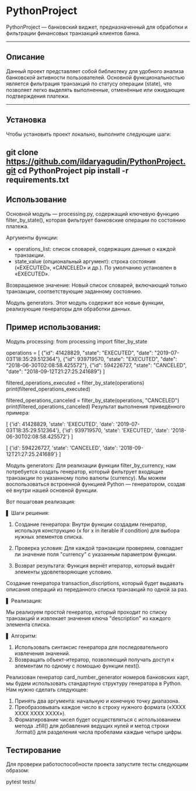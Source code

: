 # PythonProject
PythonProject — банковский виджет, предназначенный для обработки и фильтрации финансовых транзакций клиентов банка.

---

## Описание

Данный проект представляет собой библиотеку для удобного анализа банковской активности пользователей. Основной функциональностью является фильтрация транзакций по статусу операции (state), что позволяет легко выделять выполненные, отменённые или ожидающие подтверждения платежи.

---

## Установка

Чтобы установить проект локально, выполните следующие шаги:

git clone https://github.com/ildaryagudin/PythonProject.git
cd PythonProject
pip install -r requirements.txt
---

## Использование

Основной модуль — processing.py, содержащий ключевую функцию filter_by_state(), которая фильтрует банковские операции по состоянию платежа.

Аргументы функции:
- operations_list: список словарей, содержащих данные о каждой транзакции.
- state_value (опциональный аргумент): строка состояния («EXECUTED», «CANCELED» и др.). По умолчанию установлен в «EXECUTED».

Возвращаемое значение:
Новый список словарей, включающий только транзакции, соответствующие заданному состоянию.

Модуль generators. Этот модуль содержит все новые функции, реализующие генераторы для обработки данных.

## Пример использования:

Модуль processing:
from processing import filter_by_state

operations = [
    {"id": 41428829, "state": "EXECUTED", "date": "2019-07-03T18:35:29.512364"},
    {"id": 939719570, "state": "EXECUTED", "date": "2018-06-30T02:08:58.425572"},
    {"id": 594226727, "state": "CANCELED", "date": "2018-09-12T21:27:25.241689"}
]

filtered_operations_executed = filter_by_state(operations)
print(filtered_operations_executed)

filtered_operations_canceled = filter_by_state(operations, "CANCELED")
print(filtered_operations_canceled)
Результат выполнения приведённого примера:

[
    {'id': 41428829, 'state': 'EXECUTED', 'date': '2019-07-03T18:35:29.512364'},
    {'id': 939719570, 'state': 'EXECUTED', 'date': '2018-06-30T02:08:58.425572'}
]

[
    {'id': 594226727, 'state': 'CANCELED', 'date': '2018-09-12T21:27:25.241689'}
]

Модуль generators: Для реализации функции filter_by_currency, нам потребуется создать генератор, который фильтрует входящие транзакции по указанному полю валюты (currency). Мы можем воспользоваться встроенной функцией Python — генератором, создав её внутри нашей основной функции.

Вот пошаговая реализация:

▌ Шаги решения:

1. Создание генератора: Внутри функции создадим генератор, используя конструкцию (x for x in iterable if condition) для выбора нужных элементов списка.

2. Проверка условия: Для каждой транзакции проверяем, совпадает ли значение поля "currency" с указанным параметром функции.

3. Возврат результата: Функция вернёт итератор, который выдаёт элементы удовлетворяющие условию.


Создание генератора transaction_discriptions, который будет выдавать описания операций из переданного списка транзакций по одной за раз.

▌ Реализация:

Мы реализуем простой генератор, который проходит по списку транзакций и извлекает значения ключа "description" из каждого элемента списка.

▌ Алгоритм:

1. Использовать синтаксис генератора для последовательного извлечения значений.
2. Возвращать объект-итератор, позволяющий получать доступ к элементам по одному с помощью функции next().

Реализован генератор card_number_generator номеров банковских карт, мы будем использовать стандартную структуру генератора в Python. Нам нужно сделать следующее:

1. Принять два аргумента: начальную и конечную точку диапазона.
2. Преобразовывать каждое число в строку нужного формата («XXXX XXXX XXXX XXXX»).
3. Форматирование чисел будет осуществляться с использованием метода .zfill() для добавления ведущих нулей и метод строки .format() для разделения числа пробелами каждые четыре цифры.

## Тестирование

Для проверки работоспособности проекта запустите тесты следующим образом:

pytest tests/